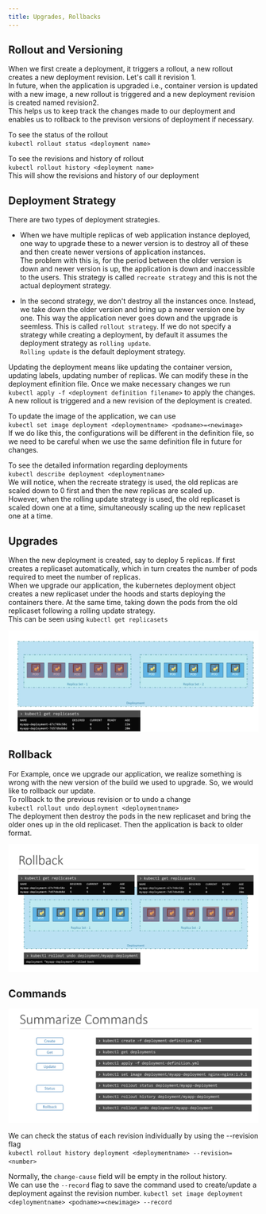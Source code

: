 ```yaml
---
title: Upgrades, Rollbacks
---
```


## Rollout and Versioning

When we first create a deployment, it triggers a rollout, a new rollout creates a new deployment revision. Let's call it revision 1.  
In future, when the application is upgraded i.e., container version is updated with a new image, a new rollout is triggered and a new deployment revision is created named revision2.  
This helps us to keep track the changes made to our deployment and enables us to rollback to the previson versions of deployment if necessary.  

To see the status of the rollout   
`kubectl rollout status <deployment name>`  

To see the revisions and history of rollout  
`kubectl rollout history <deployment name>`  
This will show the revisions and history of our deployment  

## Deployment Strategy

There are two types of deployment strategies.  
* When we have multiple replicas of web application instance deployed, one way to upgrade these to a newer version is to destroy all of these and then create newer versions of application instances.  
The problem with this is, for the period between the older version is down and newer version is up, the application is down and inaccessible to the users. This strategy is called `recreate strategy` and this is not the actual deployment strategy.  

* In the second strategy, we don't destroy all the instances once. Instead, we take down the older version and bring up a newer version one by one. This way the application never goes down and the upgrade is seemless. This is called `rollout strategy`.  If we do not specify a strategy while creating a deployment, by default it assumes the deployment strategy as `rolling update`.  
`Rolling update` is the default deployment strategy.  

Updating the deployment means like updating the container version, updating labels, updating number of replicas. We can modify these in the deployment efinition file. Once we make necessary changes we run  
`kubectl apply -f <deployment definition filename>`  to apply the changes.  
A new rollout is triggered and a new revision of the deployment is created.  

To update the image of the application, we can use  
`kubectl set image deployment <deploymentname> <podname>=<newimage>`   
If we do like this, the configurations will be different in the definition file, so we need to be careful when we use the same definition file in future for changes.  

To see the detailed information regarding deployments  
`kubectl describe deployment <deploymentname>`  
We will notice, when the recreate strategy is used, the old replicas are scaled down to 0 first and then the new replicas are scaled up.   
However, when the rolling update strategy is used, the old replicaset is scaled down one at a time, simultaneously scaling up the new replicaset one at a time.  

## Upgrades

When the new deployment is created, say to deploy 5 replicas. If first creates a replicaset automatically, which in turn creates the number of pods required to meet the number of replicas.   
When we upgrade our application, the kubernetes deployment object creates a new replicaset under the hoods and starts deploying the containers there. At the same time, taking down the pods from the old replicaset following a rolling update strategy.    
This can be seen using `kubectl get replicasets`  

![replicasets](Screens/replicasets.png)  

## Rollback

For Example, once we upgrade our application, we realize something is wrong with the new version of the build we used to upgrade. So, we would like to rollback our update.  
To rollback to the previous revision or to undo a change  
`kubectl rollout undo deployment <deploymentname>`  
The deployment then destroy the pods in the new replicaset and bring the older ones up in the old replicaset. Then the application is back to older format.  

![rollback](Screens/rollback.png)  

## Commands

![commands](Screens/commands.png)

We can check the status of each revision individually by using the --revision flag  
`kubectl rollout history deployment <deploymentname> --revision=<number>`  

Normally, the `change-cause` field will be empty in the rollout history.  
We can use the `--record` flag to save the command used to create/update a deployment against the revision number.
`kubectl set image deployment <deploymentname> <podname>=<newimage> --record`  












